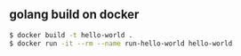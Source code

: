 ## golang build on docker

```bash
$ docker build -t hello-world .
$ docker run -it --rm --name run-hello-world hello-world
```
